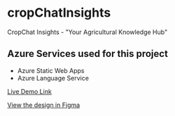 # cropChatInsights
CropChat Insights - "Your Agricultural Knowledge Hub"

## Azure Services used for this project
- Azure Static Web Apps
- Azure Language Service

[Live Demo Link](https://lemon-ground-0268bff10.3.azurestaticapps.net/)

[View the design in Figma](https://www.figma.com/file/Nm0MQnRgXn4gxM8xXop722/CropChat-Insights?type=design&node-id=0%3A1&mode=design&t=shJ9Gq9H8T2R0Fwg-1)
